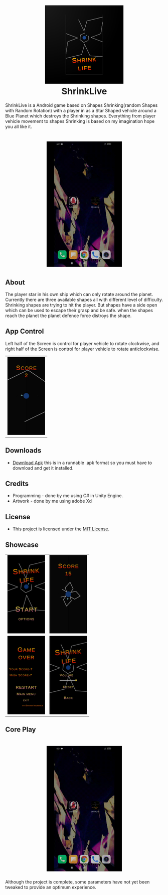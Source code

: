 <h1 align="center">
  <img src="https://github.com/Shivam-ingawale/ShrinkLive-Android-Game/blob/main/ShrinkLife/logo.png" width="250px"/><br/>
  ShrinkLive
</h1>
ShrinkLive is a Android game based on Shapes Shrinking(random Shapes with Random Rotation) with a player in as a Star Shaped vehicle around a Blue Planet which destroys the Shrinking shapes. Everything from player vehicle movement to shapes Shrinking is based on my imagination hope you all like it. 
<h1 align="center">
  <img src="https://github.com/Shivam-ingawale/ShrinkLive-Android-Game/blob/main/ShrinkLife/vid.gif"  width="240" />
</h1>

## About
The player star in his own ship which can only rotate around the planet. Currently there are three available shapes all with different level of difficulty. Shrinking shapes are trying to hit the player. But shapes have a side open which can be used to escape their grasp and be safe. when the shapes reach the planet the planet defence force distroys the shape.

## App Control
Left half of the Screen is control for player vehicle to rotate clockwise, and right half of the Screen is control for player vehicle to rotate anticlockwise.
<table align="center">
<td><img width="120" alt="nordes" src="https://github.com/Shivam-ingawale/ShrinkLive-Android-Game/blob/main/ShrinkLife/2.jpeg"></a></td>
</table>

## Downloads
* [Download Apk](https://github.com/Shivam-ingawale/ShrinkLive-Android-Game/blob/main/ShrinkLife.apk) this is in a runnable .apk format so you must have to download and get it installed. 

## Credits
* Programming - done by me using C# in Unity Engine.
* Artwork - done by me using adobe Xd

## License
* This project is licensed under the [MIT License](https://github.com/Shivam-ingawale/ShrinkLive-Android-Game/blob/master/LICENSE).

## Showcase

<table align="center">
      <tr>
        <td><img width="120" alt="chdemko" src="https://github.com/Shivam-ingawale/ShrinkLive-Android-Game/blob/main/ShrinkLife/1.jpeg"></a></td>
        <td><img width="120" alt="chendaniely" src="https://github.com/Shivam-ingawale/ShrinkLive-Android-Game/blob/main/ShrinkLife/3.jpeg"></a></td>
      </tr>
      <tr>
        <td><img width="120" alt="chendaniely" src="https://github.com/Shivam-ingawale/ShrinkLive-Android-Game/blob/main/ShrinkLife/4.jpeg"></a></td>
        <td><img width="120" alt="nordes" src="https://github.com/Shivam-ingawale/ShrinkLive-Android-Game/blob/main/ShrinkLife/5.jpeg"></a></td>
      </tr>
     </table>

## Core Play
<h1 align="center">
  <img src="https://github.com/Shivam-ingawale/ShrinkLive-Android-Game/blob/main/ShrinkLife/vid.gif"  width="240" />
</h1>
Although the project is complete, some parameters have not yet been tweaked to provide an optimum experience.
